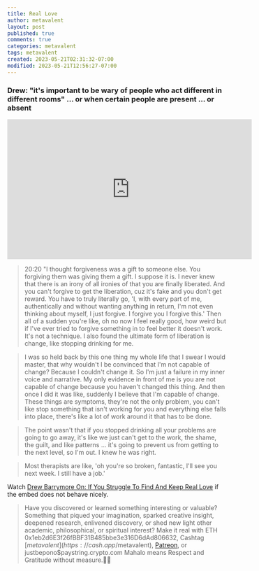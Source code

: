 ```yaml
---
title: Real Love
author: metavalent
layout: post
published: true
comments: true
categories: metavalent
tags: metavalent
created: 2023-05-21T02:31:32-07:00
modified: 2023-05-21T12:56:27-07:00
---
```


### Drew: "it's important to be wary of people who act different in different rooms" ... or when certain people are present ... or absent

<iframe id="ytplayer" type="text/html" width="560" height="320"
  src="https://www.youtube.com/embed/qqoPCBnpfSI?autoplay=1"
  frameborder="0"></iframe>

> 20:20 "I thought forgiveness was a gift to someone else. You forgiving them was giving them a gift. I suppose it is. I never knew that there is an irony of all ironies of that you are finally liberated. And you can't forgive to get the liberation, cuz it's fake and you don't get reward. You have to truly literally go, 'I, with every part of me, authentically and without wanting anything in return, I'm not even thinking about myself, I just forgive. I forgive you I forgive this.' Then all of a sudden you're like, oh no now I feel really good, how weird but if I've ever tried to forgive something in to feel better it doesn't work. It's not a technique. I also found the ultimate form of liberation is change, like stopping drinking for me.

> I was so held back by this one thing my whole life that I swear I would master, that why wouldn't I be convinced that I'm not capable of change? Because I couldn't change it. So I'm just a failure in my inner voice and narrative. My only evidence in front of me is you are not capable of change because you haven't changed this thing. And then once I did it was like, suddenly I believe that I'm capable of change. These things are symptoms, they're not the only problem, you can't like stop something that isn't working for you and everything else falls into place, there's like a lot of work around it that has to be done.  

> The point wasn't that if you stopped drinking all your problems are going to go away, it's like we just can't get to the work, the shame, the guilt, and like patterns ... it's going to prevent us from getting to the next level, so I'm out. I knew he was right.

> Most therapists are like, 'oh you're so broken, fantastic, I'll see you next week. I still have a job.'

Watch [Drew Barrymore On: If You Struggle To Find And Keep Real Love](https://youtu.be/qqoPCBnpfSI) if the embed does not behave nicely.

<!-- For custom thumbnail
![alt text](/assets/images/image.jpg "title")
-->

<p></p>
<p></p>
<p></p>
<p></p>

> Have you discovered or learned something interesting or valuable? Something that piqued your imagination, sparked creative insight, deepened research, enlivened discovery, or shed new light other academic, philosophical, or spiritual interest? Make it real with ETH 0x1eb2d6E3f26fBBF31B485bbe3e316D6dAd806632, Cashtag [$metavalent](https://cash.app/$metavalent), [Patreon](https://patreon.com/metavalent), or justbepono$paystring.crypto.com Mahalo means Respect and Gratitude without measure.🙏🏼
